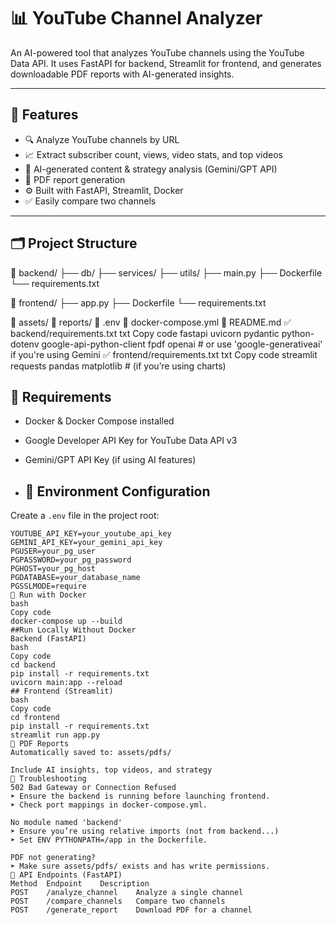 # 📊 YouTube Channel Analyzer

An AI-powered tool that analyzes YouTube channels using the YouTube Data API. It uses FastAPI for backend, Streamlit for frontend, and generates downloadable PDF reports with AI-generated insights.

---

## 🚀 Features

- 🔍 Analyze YouTube channels by URL
- 📈 Extract subscriber count, views, video stats, and top videos
- 🤖 AI-generated content & strategy analysis (Gemini/GPT API)
- 📝 PDF report generation
- ⚙️ Built with FastAPI, Streamlit, Docker
- ✅ Easily compare two channels

---

## 🗂️ Project Structure
📁 backend/
├── db/
├── services/
├── utils/
├── main.py
├── Dockerfile
└── requirements.txt

📁 frontend/
├── app.py
├── Dockerfile
└── requirements.txt

📁 assets/
📁 reports/
📄 .env
📄 docker-compose.yml
📄 README.md
✅ backend/requirements.txt
txt
Copy code
fastapi
uvicorn
pydantic
python-dotenv
google-api-python-client
fpdf
openai  # or use 'google-generativeai' if you're using Gemini
✅ frontend/requirements.txt
txt
Copy code
streamlit
requests
pandas
matplotlib  # (if you’re using charts)

## 🧪 Requirements

- Docker & Docker Compose installed
- Google Developer API Key for YouTube Data API v3
- Gemini/GPT API Key (if using AI features)

- ## 🔑 Environment Configuration

Create a `.env` file in the project root:

```env
YOUTUBE_API_KEY=your_youtube_api_key
GEMINI_API_KEY=your_gemini_api_key
PGUSER=your_pg_user
PGPASSWORD=your_pg_password
PGHOST=your_pg_host
PGDATABASE=your_database_name
PGSSLMODE=require
🐳 Run with Docker
bash
Copy code
docker-compose up --build
##Run Locally Without Docker
Backend (FastAPI)
bash
Copy code
cd backend
pip install -r requirements.txt
uvicorn main:app --reload
## Frontend (Streamlit)
bash
Copy code
cd frontend
pip install -r requirements.txt
streamlit run app.py
📄 PDF Reports
Automatically saved to: assets/pdfs/

Include AI insights, top videos, and strategy
🔧 Troubleshooting
502 Bad Gateway or Connection Refused
➤ Ensure the backend is running before launching frontend.
➤ Check port mappings in docker-compose.yml.

No module named 'backend'
➤ Ensure you’re using relative imports (not from backend...)
➤ Set ENV PYTHONPATH=/app in the Dockerfile.

PDF not generating?
➤ Make sure assets/pdfs/ exists and has write permissions.
🔄 API Endpoints (FastAPI)
Method	Endpoint	Description
POST	/analyze_channel	Analyze a single channel
POST	/compare_channels	Compare two channels
POST	/generate_report	Download PDF for a channel



